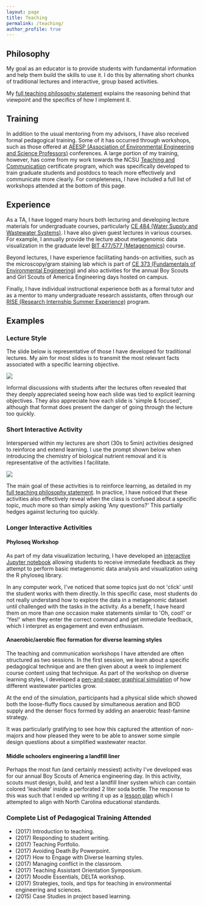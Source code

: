 ```yaml
---
layout: page
title: Teaching
permalink: /teaching/
author_profile: true
---
```

## Philosophy
My goal as an educator is to provide students with fundamental information and help them build the skills to use it. I do this by alternating short chunks of traditional lectures and interactive, group based activities.

My [full teaching philosophy statement](/teaching/philosophy.html) explains the reasoning behind that viewpoint and the specifics of how I implement it.

## Training
In addition to the usual mentoring from my advisors, I have also received formal pedagogical training. Some of it has occurred through workshops, such as those offered at [AEESP (Association of Environmental Engineering and Science Professors)](https://aeesp.org/) conferences. A large portion of my training, however, has come from my work towards the NCSU [Teaching and Communication](https://grad.ncsu.edu/students/professional-development/teaching-programs/) certificate program, which was specifically developed to train graduate students and postdocs to teach more effectively and communicate more clearly. For completeness, I have included a full list of workshops attended at the bottom of this page.

## Experience
As a TA, I have logged many hours both lecturing and developing lecture materials for undergraduate courses, particularly [CE 484 (Water Supply and Wastewater Systems)](https://wolfware.ncsu.edu/courses/details/?sis_id=SIS:2017:8:1:CE:484:001). I have also given guest lectures in various courses. For example, I annually provide the lecture about metagenomic data visualization in the graduate level [BIT 477/577 (Metagenomics)](http://biotech.ncsu.edu/system/courses/pdfs/000/000/037/original/BIT477_F17_Metagenomics_slide.pdf) course.

Beyond lectures, I have experience facilitating hands-on activities, such as the microscopy/gram staining lab which is part of [CE 373 (Fundamentals of Environmental Engineering)](https://wolfware.ncsu.edu/courses/details/?sis_id=SIS:2017:8:1:CE:373:001) and also activities for the annual Boy Scouts and Girl Scouts of America Engineering days hosted on campus.

Finally, I have individual instructional experience both as a formal tutor and as a mentor to many undergraduate research assistants, often through our [RISE (Research Internship Summer Experience)](https://sites.google.com/a/ncsu.edu/rise/) program. 

## Examples
### Lecture Style
The slide below is representative of those I have developed for traditional lectures. My aim for most slides is to transmit the most relevant facts associated with a specific learning objective.

![]({{site.url}}/images/biophos.png)

Informal discussions with students after the lectures often revealed that they deeply appreciated seeing how each slide was tied to explicit learning objectives.  They also appreciate how each slide is 'simple & focused', although that format does present the danger of going through the lecture too quickly.

### Short Interactive Activity
Interspersed within my lectures are short (30s to 5min) activities designed to reinforce and extend learning. I use the prompt shown below when introducing the chemistry of biological nutrient removal and it is representative of the activities I facilitate.

![]({{site.url}}/images/activity.png)

The main goal of these activities is to reinforce learning, as detailed in my [full teaching philosophy statement](/teaching/philosophy.html). In practice, I have noticed that these activities also effectively reveal when the class is confused about a specific topic, much more so than simply asking 'Any questions?' This partially hedges against lecturing too quickly. 

### Longer Interactive Activities
#### Phyloseq Workshop
As part of my data visualization lecturing, I have developed an [interactive Jupyter notebook](https://github.com/joeweaver/get_to_know_phyloseq) allowing students to receive immediate feedback as they attempt to perform basic metagenomic data analysis and visualization using the R phyloseq library.

In any computer work, I've noticed that some topics just do not 'click' until the student works with them directly. In this specific case, most students do not really understand how to explore the data in a metagenomic dataset until challenged with the tasks in the activity.  As a benefit, I have heard them on more than one occasion make statements similar to 'Oh, cool!' or 'Yes!' when they enter the correct command and get immediate feedback, which I interpret as engagement and even enthusiasm.

#### Anaerobic/aerobic floc formation for diverse learning styles
The teaching and communication workshops I have attended are often structured as two sessions. In the first session, we learn about a specific pedagogical technique and are then given about a week to implement course content using that technique. As part of the workshop on diverse learning styles, I developed a [pen-and-paper graphical simulation]({{site.url}}/teaching/A_Tale_of_Two_Bugs.pptx) of how different wastewater particles grow.

At the end of the simulation, participants had a physical slide which showed both the loose-fluffy flocs caused by simultaneous aeration and BOD supply and the denser flocs formed by adding an anaerobic feast-famine strategy. 

It was particularly gratifying to see how this captured the attention of non-majors and how pleased they were to be able to answer some simple design questions about a simplified wastewater reactor.

#### Middle schoolers engineering a landfill liner
Perhaps the most fun (and certainly messiest) activity I've developed was for our annual Boy Scouts of America engineering day. In this activity, scouts must design, build, and test a landfill liner system which can contain colored 'leachate' inside a perforated 2 liter soda bottle. The response to this was such that I ended up writing it up as a [lesson plan]({{site.url}}/Classroom_Activity-Landfill_Liner_Design.docx) which I attempted to align with North Carolina educational standards.

### Complete List of Pedagogical Training Attended
* (2017) Introduction to teaching.
* (2017) Responding to student writing.
* (2017) Teaching Portfolio.
* (2017) Avoiding Death By Powerpoint.
* (2017) How to Engage with Diverse learning styles.
* (2017) Managing conflict in the classroom.
* (2017) Teaching Assistant Orientation Symposium.
* (2017) Moodle Essentials, DELTA workshop.
* (2017) Strategies, tools, and tips for teaching in environmental engineering and sciences.
* (2015) Case Studies in project based learning.
